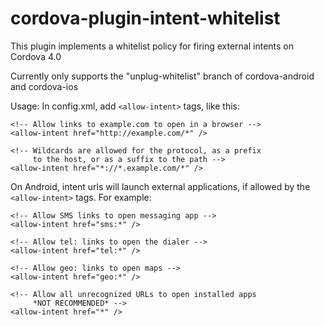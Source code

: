 cordova-plugin-intent-whitelist
===============================

This plugin implements a whitelist policy for firing external intents on Cordova 4.0

Currently only supports the "unplug-whitelist" branch of cordova-android and cordova-ios

Usage:
  In config.xml, add `<allow-intent>` tags, like this:

    <!-- Allow links to example.com to open in a browser -->
    <allow-intent href="http://example.com/*" />

    <!-- Wildcards are allowed for the protocol, as a prefix
         to the host, or as a suffix to the path -->
    <allow-intent href="*://*.example.com/*" />

  On Android, intent urls will launch external applications, if allowed
  by the `<allow-intent>` tags. For example:

    <!-- Allow SMS links to open messaging app -->
    <allow-intent href="sms:*" />

    <!-- Allow tel: links to open the dialer -->
    <allow-intent href="tel:*" />

    <!-- Allow geo: links to open maps -->
    <allow-intent href="geo:*" />

    <!-- Allow all unrecognized URLs to open installed apps
         *NOT RECOMMENDED* -->
    <allow-intent href="*" />
